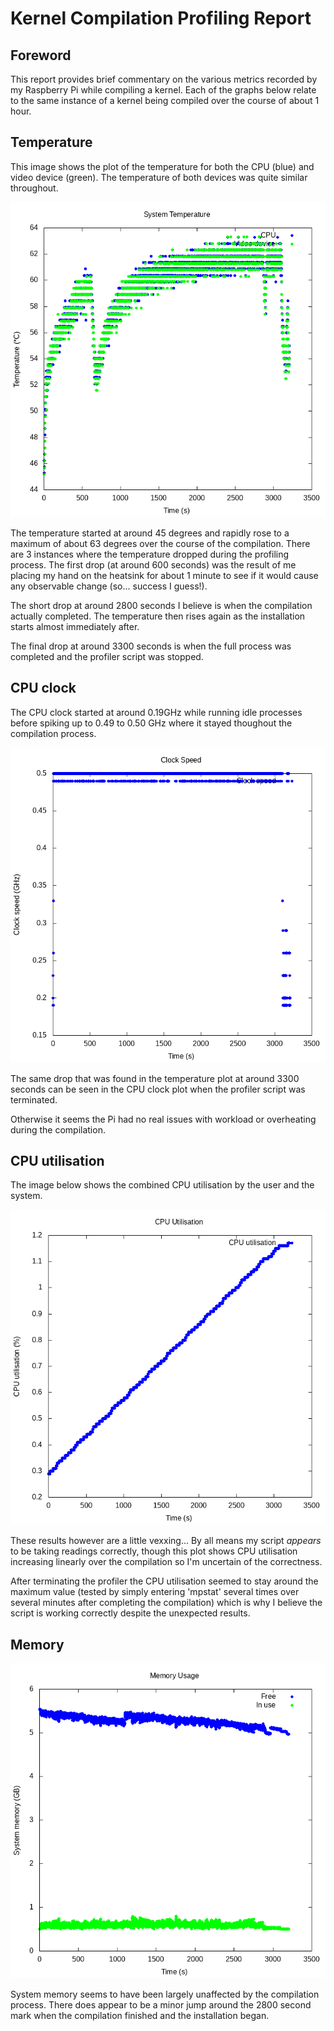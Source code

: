 
# Kernel Compilation Profiling Report

## Foreword

This report provides brief commentary on the various metrics recorded by my Raspberry Pi while compiling a kernel. Each of the graphs below relate to the same instance of a kernel being compiled over the course of about 1 hour.  

## Temperature

This image shows the plot of the temperature for both the CPU (blue) and video device (green). The temperature of both devices was quite similar throughout.  

![Temperature profile during kernel compilation](/KernelCompilationProfile/temp.png "Temperature profile")

The temperature started at around 45 degrees and rapidly rose to a maximum of about 63 degrees over the course of the compilation. There are 3 instances where the temperature dropped during the profiling process. The first drop (at around 600 seconds) was the result of me placing my hand on the heatsink for about 1 minute to see if it would cause any observable change (so... success I guess!).  

The short drop at around 2800 seconds I believe is when the compilation actually completed. The temperature then rises again as the installation starts almost immediately after.  

The final drop at around 3300 seconds is when the full process was completed and the profiler script was stopped.  

## CPU clock

The CPU clock started at around 0.19GHz while running idle processes before spiking up to 0.49 to 0.50 GHz where it stayed thoughout the compilation process.  

![CPU clock profile during kernel compilation](/KernelCompilationProfile/clock.png "CPU clock profile")

The same drop that was found in the temperature plot at around 3300 seconds can be seen in the CPU clock plot when the profiler script was terminated.  

Otherwise it seems the Pi had no real issues with workload or overheating during the compilation.  

## CPU utilisation

The image below shows the combined CPU utilisation by the user and the system.

![CPU utilisation profile during kernel compilation](/KernelCompilationProfile/cpu.png "CPU utilisation profile")

These results however are a little vexxing... By all means my script *appears* to be taking readings correctly, though this plot shows CPU utilisation increasing linearly over the compilation so I'm uncertain of the correctness.  

After terminating the profiler the CPU utilisation seemed to stay around the maximum value (tested by simply entering 'mpstat' several times over several minutes after completing the compilation) which is why I believe the script is working correctly despite the unexpected results.  

## Memory

![System memory profile during kernel compilation](/KernelCompilationProfile/memory.png "System memory profile")

System memory seems to have been largely unaffected by the compilation process. There does appear to be a minor jump around the 2800 second mark when the compilation finished and the installation began.
